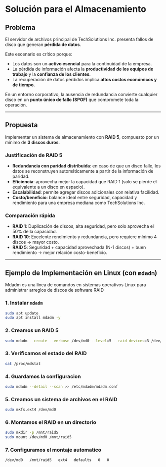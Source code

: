 # Solución para el Almacenamiento

## Problema
El servidor de archivos principal de TechSolutions Inc. presenta fallos de disco que generan **pérdida de datos**.  

Este escenario es crítico porque:
- Los datos son un **activo esencial** para la continuidad de la empresa.  
- La pérdida de información afecta la **productividad de los equipos de trabajo** y la **confianza de los clientes**.  
- La recuperación de datos perdidos implica **altos costos económicos y de tiempo**.  

En un entorno corporativo, la ausencia de redundancia convierte cualquier disco en un **punto único de fallo (SPOF)** que compromete toda la operación.

---

## Propuesta
Implementar un sistema de almacenamiento con **RAID 5**, compuesto por un mínimo de **3 discos duros**.  

### Justificación de RAID 5
- **Redundancia con paridad distribuida**: en caso de que un disco falle, los datos se reconstruyen automáticamente a partir de la información de paridad.  
- **Eficiencia**: aprovecha mejor la capacidad que RAID 1 (solo se pierde el equivalente a un disco en espacio).  
- **Escalabilidad**: permite agregar discos adicionales con relativa facilidad.  
- **Costo/beneficio**: balance ideal entre seguridad, capacidad y rendimiento para una empresa mediana como TechSolutions Inc.  

### Comparación rápida
- **RAID 1**: Duplicación de discos, alta seguridad, pero solo aprovecha el 50% de la capacidad.  
- **RAID 10**: Excelente rendimiento y redundancia, pero requiere mínimo 4 discos → mayor costo.  
- **RAID 5**: Seguridad + capacidad aprovechada (N-1 discos) + buen rendimiento → mejor relación costo-beneficio.  

---

## Ejemplo de Implementación en Linux (con `mdadm`)
Mdadm es una línea de comandos en sistemas operativos Linux para administrar arreglos de discos de software RAID

### 1. Instalar `mdadm`
```bash
sudo apt update
sudo apt install mdadm -y
```
### 2. Creamos un RAID 5 
```bash
sudo mdadm --create --verbose /dev/md0 --level=5 --raid-devices=3 /dev/sdb /dev/sdc /dev/sdd
```
### 3. Verificamos el estado del RAID
```bash
cat /proc/mdstat
```
### 4. Guardamos la configuracion
```bash
sudo mdadm --detail --scan >> /etc/mdadm/mdadm.conf
```
### 5. Creamos un sistema de archivos en el RAID
```bash
sudo mkfs.ext4 /dev/md0
```
### 6. Montamos el RAID en un directorio
```bash
sudo mkdir -p /mnt/raid5
sudo mount /dev/md0 /mnt/raid5
```
### 7. Configuramos el montaje automatico
```bash
/dev/md0   /mnt/raid5   ext4   defaults   0   0
```
